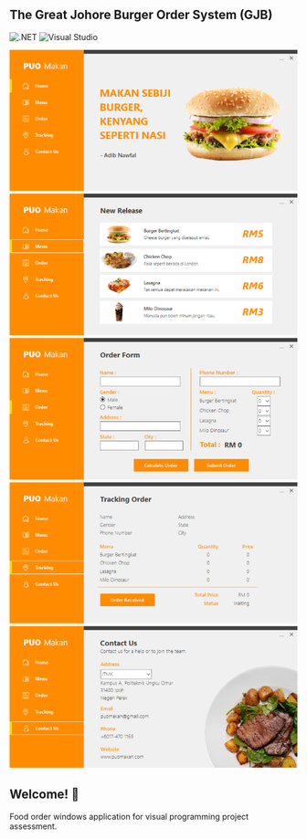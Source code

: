 ## The Great Johore Burger Order System (GJB)

![.NET](https://img.shields.io/badge/.NET-5C2D91?style=for-the-badge&logo=.net&logoColor=white) ![Visual Studio](https://img.shields.io/badge/Visual_Studio-5C2D91?style=for-the-badge&logo=visual%20studio&logoColor=white)

<div style="display: flex; flex-direction: column; gap: 5px;">
<img src="./PUOFoodOrder-DEEP/Resources/user-interface/1.png" alt="User Interface 1" />
<img src="./PUOFoodOrder-DEEP/Resources/user-interface/2.png" alt="User Interface 2" />
<img src="./PUOFoodOrder-DEEP/Resources/user-interface/3.png" alt="User Interface 3" />
<img src="./PUOFoodOrder-DEEP/Resources/user-interface/4.png" alt="User Interface 4" />
<img src="./PUOFoodOrder-DEEP/Resources/user-interface/5.png" alt="User Interface 5" />
<div>

## Welcome! 👋

Food order windows application for visual programming project assessment.
